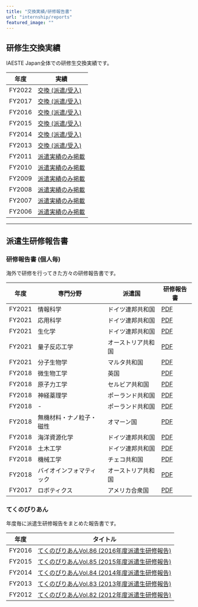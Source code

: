 ```yaml
---
title: "交換実績/研修報告書"
url: "internship/reports"
featured_image: ""
---
```


## 研修生交換実績

IAESTE Japan全体での研修生交換実績です。

| 年度 | 実績 |
| --- | ---- |
| FY2022 | [交換 (派遣/受入) ](/files/internship/reports/exchange-results-fy2022.pdf) |
| FY2017 | [交換 (派遣/受入) ](/files/internship/reports/exchange-results-fy2017.pdf) |
| FY2016 | [交換 (派遣/受入) ](/files/internship/reports/exchange-results-fy2016.pdf) |
| FY2015 | [交換 (派遣/受入) ](/files/internship/reports/exchange-results-fy2015.pdf) |
| FY2014 | [交換 (派遣/受入) ](/files/internship/reports/exchange-results-fy2014.pdf) |
| FY2013 | [交換 (派遣/受入) ](/files/internship/reports/exchange-results-fy2013.pdf) |
| FY2011 | [派遣実績のみ掲載](/files/internship/reports/trainee-dispatch-results-fy2011.pdf) |
| FY2010 | [派遣実績のみ掲載](/files/internship/reports/trainee-dispatch-results-fy2010.pdf) |
| FY2009 | [派遣実績のみ掲載](/files/internship/reports/trainee-dispatch-results-fy2009.pdf) |
| FY2008 | [派遣実績のみ掲載](/files/internship/reports/trainee-dispatch-results-fy2008.pdf) |
| FY2007 | [派遣実績のみ掲載](/files/internship/reports/trainee-dispatch-results-fy2007.pdf) |
| FY2006 | [派遣実績のみ掲載](/files/internship/reports/trainee-dispatch-results-fy2006.pdf) |

---

## 派遣生研修報告書

### 研修報告書 (個人毎)

海外で研修を行ってきた方々の研修報告書です。

| 年度   | 専門分野      | 派遣国           | 研修報告書 |
| ------ | ----------- | --------------- | -------- |
| FY2021 | 情報科学     | ドイツ連邦共和国   | [PDF](/files/internship/reports/training-report-fy2021-de-kaku.pdf) |
| FY2021 | 応用科学     | ドイツ連邦共和国   | [PDF](/files/internship/reports/training-report-fy2021-de-nishihara.pdf) |
| FY2021 | 生化学       | ドイツ連邦共和国   | [PDF](/files/internship/reports/training-report-fy2021-de-anonymous.pdf) |
| FY2021 | 量子反応工学  | オーストリア共和国 | [PDF](/files/internship/reports/training-report-fy2021-at-anonymous.pdf) |
| FY2021 | 分子生物学    | マルタ共和国      | [PDF](/files/internship/reports/training-report-fy2021-mt-anonymous.pdf) |
| FY2018 | 微生物工学    | 英国             | [PDF](/files/internship/reports/training-report-fy2018-uk-funatsu.pdf) |
| FY2018 | 原子力工学    | セルビア共和国    | [PDF](/files/internship/reports/training-report-fy2018-rs-sasaki.pdf) |
| FY2018 | 神経薬理学    | ポーランド共和国  | [PDF](/files/internship/reports/training-report-fy2018-pl-igarashi.pdf) |
| FY2018 | -           | ポーランド共和国  | [PDF](/files/internship/reports/training-report-fy2018-pl-arimoto.pdf) |
| FY2018 | 無機材料・ナノ粒子・磁性 | オマーン国 | [PDF](/files/internship/reports/training-report-fy2018-om-harada.pdf) |
| FY2018 | 海洋資源化学  | ドイツ連邦共和国   | [PDF](/files/internship/reports/training-report-fy2018-de-nyunoya.pdf) |
| FY2018 | 土木工学     | ドイツ連邦共和国   | [PDF](/files/internship/reports/training-report-fy2018-de-kishida.pdf) |
| FY2018 | 機械工学     | チェコ共和国      | [PDF](/files/internship/reports/training-report-fy2018-cz-moritoki.pdf) |
| FY2018 | バイオインフォマティック | オーストリア共和国 | [PDF](/files/internship/reports/training-report-fy2018-at-yang.pdf) |
| FY2017 | ロボティクス | アメリカ合衆国     | [PDF](/files/internship/reports/training-report-fy2017-us-kawanishi.pdf) |

### てくのぴりあん

年度毎に派遣生研修報告をまとめた報告書です。

| 年度    | タイトル |
| ------ | ------------------------------------------------------------------------------------- |
| FY2016 | [てくのぴりあんVol.86 (2016年度派遣生研修報告)](/files/internship/reports/techno-fy2016.pdf) |
| FY2015 | [てくのぴりあんVol.85 (2015年度派遣生研修報告)](/files/internship/reports/techno-fy2015.pdf) |
| FY2014 | [てくのぴりあんVol.84 (2014年度派遣生研修報告)](/files/internship/reports/techno-fy2014.pdf) |
| FY2013 | [てくのぴりあんVol.83 (2013年度派遣生研修報告)](/files/internship/reports/techno-fy2013.pdf) |
| FY2012 | [てくのぴりあんVol.82 (2012年度派遣生研修報告)](/files/internship/reports/techno-fy2012.pdf) |
